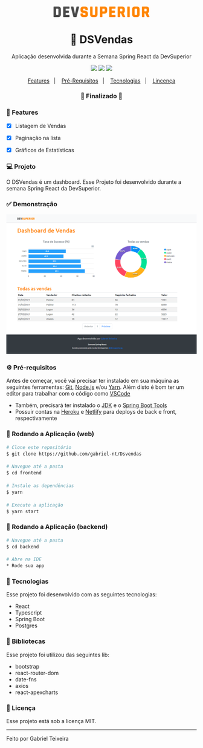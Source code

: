 <h4 align="center">
  <img src="https://github.com/gabriel-nt/Dsvendas/blob/master/frontend/src/assets/img/ds_dark.svg" alt="logo" height="28"/>
</h4>

<h1 align="center">
    🚀 DSVendas
</h1>

<p align="center">Aplicação desenvolvida durante a Semana Spring React da DevSuperior</p>

<p align="center">
  <img src="https://img.shields.io/badge/react%20version-17.0.2-informational"/>
  <img src="https://img.shields.io/badge/last%20commit-may-blue" />
  <img src="https://img.shields.io/badge/license-MIT-success"/>
</p>

<p align="center">
  <a href="#-features">Features</a>&nbsp;&nbsp;&nbsp;|&nbsp;&nbsp;&nbsp;
  <a href="#-pré-requisitos">Pré-Requisitos</a>&nbsp;&nbsp;&nbsp;|&nbsp;&nbsp;&nbsp;
  <a href="#-tecnologias">Tecnologias</a>&nbsp;&nbsp;&nbsp;|&nbsp;&nbsp;&nbsp;
  <a href="#-licença">Lincença</a>
</p>

<h3 align="center"> 
🚧  Finalizado  🚧
</h3>

### 📎 Features 

- [x] Listagem de Vendas
- [x] Paginação na lista
- [x] Gráficos de Estatísticas 


### 💻 Projeto

O DSVendas é um dashboard. Esse Projeto foi desenvolvido durante a semana Spring React da DevSuperior.

### ✅ Demonstração

<img src="https://github.com/gabriel-nt/Dsvendas/blob/master/frontend/src/assets/img/dashboard.png" /> 

### ⚙ Pré-requisitos

Antes de começar, você vai precisar ter instalado em sua máquina as seguintes ferramentas:
[Git](https://git-scm.com), [Node.js](https://nodejs.org/en/) e/ou [Yarn](https://yarnpkg.com/). 
Além disto é bom ter um editor para trabalhar com o código como [VSCode](https://code.visualstudio.com/)

* Também, precisará ter instalado o [JDK](https://www.oracle.com/br/java/technologies/javase-jdk11-downloads.html) e o [Spring Boot Tools](https://spring.io/tools)
* Possuir contas na [Heroku](https://dashboard.heroku.com) e [Netlify](https://app.netlify.com/) para deploys de back e front, respectivamente

### 📗 Rodando a Aplicação (web)

```bash
# Clone este repositório
$ git clone https://github.com/gabriel-nt/Dsvendas

# Navegue até a pasta
$ cd frontend

# Instale as dependências
$ yarn

# Execute a aplicação
$ yarn start
```

### 📘 Rodando a Aplicação (backend)

```bash
# Navegue até a pasta
$ cd backend

# Abre na IDE
* Rode sua app
```

### 🚀 Tecnologias

Esse projeto foi desenvolvido com as seguintes tecnologias:

- React
- Typescript
- Spring Boot
- Postgres

### 📕 Bibliotecas

Esse projeto foi utilizou das seguintes lib:

- bootstrap
- react-router-dom
- date-fns
- axios
- react-apexcharts

### 📝 Licença

Esse projeto está sob a licença MIT.

<hr/>

Feito por Gabriel Teixeira
